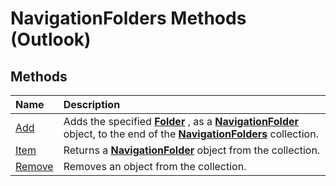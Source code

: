 
# NavigationFolders Methods (Outlook)

## Methods



|**Name**|**Description**|
|:-----|:-----|
|[Add](f88fd69a-8684-bfc4-bc20-1cff5c44974e.md)|Adds the specified  **[Folder](3cf6cda8-6d70-666e-2643-9d9c5b9cacfc.md)** , as a **[NavigationFolder](c8d7aabb-58ba-df5e-ccdc-06f73db7726c.md)** object, to the end of the **[NavigationFolders](ecff93b8-0c3f-5f31-5b61-c46d2622d2af.md)** collection.|
|[Item](1688b2ef-a4a1-fc8a-513e-0d5e234f10dd.md)|Returns a  **[NavigationFolder](c8d7aabb-58ba-df5e-ccdc-06f73db7726c.md)** object from the collection.|
|[Remove](ddaa3dd8-7539-ea5b-78a8-daa48ea63771.md)|Removes an object from the collection.|
